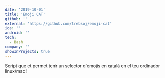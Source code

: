 ```yaml
---
date: '2019-10-01'
title: 'Emoji CAT'
github: ''
external: 'https://github.com/trebsoj/emoji-cat'
ios: ''
android: ''
tech:
  - Bash
company: ''
showInProjects: true
---
```


Script que et permet tenir un selector d'emojis en català en el teu ordinador linux/mac !
